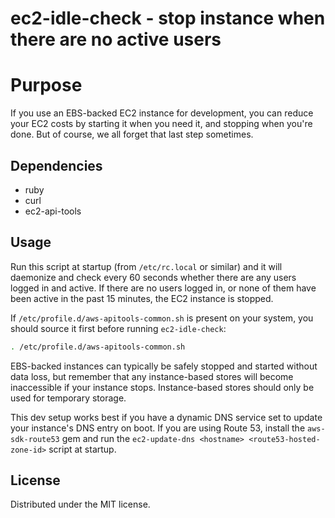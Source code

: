 # ec2-idle-check - stop instance when there are no active users

# Purpose

If you use an EBS-backed EC2 instance for development, you can reduce your EC2 costs by starting it when you need it, and stopping when you're done. But of course, we all forget that last step sometimes.

## Dependencies

* ruby
* curl
* ec2-api-tools

## Usage

Run this script at startup (from `/etc/rc.local` or similar) and it will daemonize and check every 60 seconds whether there are any users logged in and active. If there are no users logged in, or none of them have been active in the past 15 minutes, the EC2 instance is stopped.

If `/etc/profile.d/aws-apitools-common.sh` is present on your system, you should source it first before running `ec2-idle-check`:
```bash
. /etc/profile.d/aws-apitools-common.sh
```

EBS-backed instances can typically be safely stopped and started without data loss, but remember that any instance-based stores will become inaccessible if your instance stops. Instance-based stores should only be used for temporary storage.

This dev setup works best if you have a dynamic DNS service set to update your instance's DNS entry on boot. If you are using Route 53, install the `aws-sdk-route53` gem and run the `ec2-update-dns <hostname> <route53-hosted-zone-id>` script at startup.

## License

Distributed under the MIT license.

